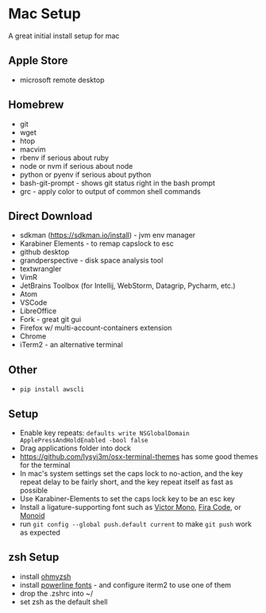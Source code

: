 # Mac Setup

A great initial install setup for mac

## Apple Store

- microsoft remote desktop

## Homebrew

- git
- wget
- htop
- macvim
- rbenv if serious about ruby
- node or nvm if serious about node
- python or pyenv if serious about python
- bash-git-prompt - shows git status right in the bash prompt
- grc - apply color to output of common shell commands

## Direct Download

- sdkman (https://sdkman.io/install) - jvm env manager
- Karabiner Elements - to remap capslock to esc
- github desktop
- grandperspective - disk space analysis tool
- textwrangler
- VimR
- JetBrains Toolbox (for Intellij, WebStorm, Datagrip, Pycharm, etc.)
- Atom
- VSCode
- LibreOffice
- Fork - great git gui
- Firefox w/ multi-account-containers extension
- Chrome
- iTerm2 - an alternative terminal

## Other

- `pip install awscli`

## Setup

- Enable key repeats: `defaults write NSGlobalDomain ApplePressAndHoldEnabled -bool false`
- Drag applications folder into dock
- https://github.com/lysyi3m/osx-terminal-themes has some good themes for the terminal
- In mac's system settings set the caps lock to no-action, and the key repeat delay to be fairly short, and the key repeat itself as fast as possible
- Use Karabiner-Elements to set the caps lock key to be an esc key
- Install a ligature-supporting font such as [Victor Mono](https://rubjo.github.io/victor-mono/), [Fira Code](https://github.com/tonsky/FiraCode), or [Monoid](https://github.com/larsenwork/monoid)
- run `git config --global push.default current` to make `git push` work as expected

## zsh Setup

- install [ohmyzsh](https://github.com/ohmyzsh/ohmyzsh)
- install [powerline fonts](https://github.com/powerline/fonts) - and configure iterm2 to use one of them
- drop the .zshrc into ~/
- set zsh as the default shell